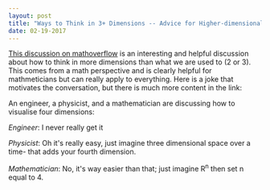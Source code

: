 ```yaml
---
layout: post
title: "Ways to Think in 3+ Dimensions -- Advice for Higher-dimensional Thinking"
date: 02-19-2017
---
```

[This discussion on mathoverflow](http://mathoverflow.net/questions/25983/intuitive-crutches-for-higher-dimensional-thinking) is an interesting 
and helpful discussion about how to think in more dimensions than what we are used to (2 or 3). This comes from a math perspective and is clearly helpful
for mathmeticians but can really apply to everything. Here is a joke that motivates the conversation, but there is much more content in the link:

An engineer, a physicist, and a mathematician are discussing how to visualise four dimensions:

_Engineer_: I never really get it

_Physicist_: Oh it's really easy, just imagine three dimensional space over a time- that adds your fourth dimension.

_Mathematician_: No, it's way easier than that; just imagine R<sup>n</sup> then set n equal to 4.
